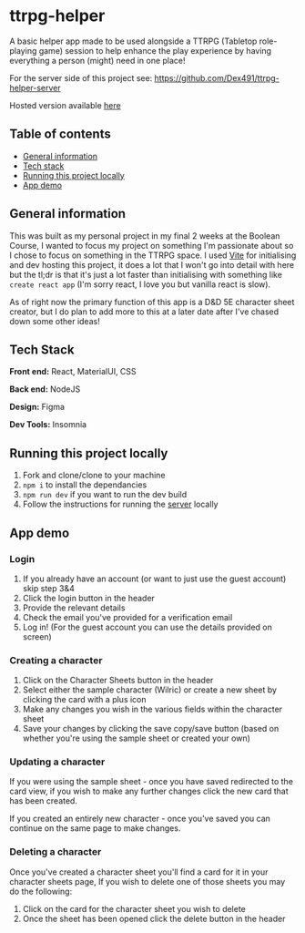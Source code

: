 # ttrpg-helper
A basic helper app made to be used alongside a TTRPG (Tabletop role-playing game) session to help enhance the play experience by having everything a person (might) need in one place!

For the server side of this project see: https://github.com/Dex491/ttrpg-helper-server

Hosted version available [here](https://ttrpg-helper-git-main-dex491.vercel.app)

## Table of contents
- [General information](https://github.com/Dex491/ttrpg-helper-client#general-information)
- [Tech stack](https://github.com/Dex491/ttrpg-helper-client/edit/main/README.md#general-information)
- [Running this project locally](https://github.com/Dex491/ttrpg-helper-client/edit/main/README.md#general-information)
- [App demo](https://github.com/Dex491/ttrpg-helper-client/edit/main/README.md#general-information)

## General information
This was built as my personal project in my final 2 weeks at the Boolean Course, I wanted to focus my project on something I'm passionate about so I chose to focus on something in the TTRPG space. I used [Vite](https://vitejs.dev) for initialising and dev hosting this project, it does a lot that I won't go into detail with here but the tl;dr is that it's just a lot faster than initialising with something like `create react app` (I'm sorry react, I love you but vanilla react is slow).

As of right now the primary function of this app is a D&D 5E character sheet creator, but I do plan to add more to this at a later date after I've chased down some other ideas!

## Tech Stack
**Front end:** React, MaterialUI, CSS
 
**Back end:** NodeJS

**Design:** Figma

**Dev Tools:** Insomnia

## Running this project locally
1) Fork and clone/clone to your machine
2) `npm i` to install the dependancies
3) `npm run dev` if you want to run the dev build
4) Follow the instructions for running the [server](https://github.com/Dex491/ttrpg-helper-server) locally

## App demo
### Login
1) If you already have an account (or want to just use the guest account) skip step 3&4
2) Click the login button in the header
3) Provide the relevant details
4) Check the email you've provided for a verification email
5) Log in! (For the guest account you can use the details provided on screen)
### Creating a character
1) Click on the Character Sheets button in the header
2) Select either the sample character (Wilric) or create a new sheet by clicking the card with a plus icon
3) Make any changes you wish in the various fields within the character sheet
4) Save your changes by clicking the save copy/save button (based on whether you're using the sample sheet or created your own)
### Updating a character
If you were using the sample sheet - once you have saved redirected to the card view, if you wish to make any further changes click the new card that has been created.

If you created an entirely new character - once you've saved you can continue on the same page to make changes.
### Deleting a character
Once you've created a character sheet you'll find a card for it in your character sheets page, If you wish to delete one of those sheets you may do the following:
1) Click on the card for the character sheet you wish to delete
2) Once the sheet has been opened click the delete button in the header
